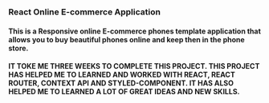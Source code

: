 ### React Online E-commerce Application
#### This is a Responsive online E-commerce phones template application that allows you to buy beautiful phones online and keep then in the phone store.
#### IT TOKE ME THREE WEEKS TO COMPLETE THIS PROJECT. THIS PROJECT HAS HELPED ME TO LEARNED AND WORKED WITH REACT, REACT ROUTER, CONTEXT API AND STYLED-COMPONENT. IT HAS ALSO HELPED ME TO LEARNED A LOT OF GREAT IDEAS AND NEW SKILLS.
